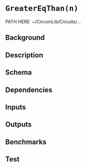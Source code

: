 # `GreaterEqThan(n)`

PATH HERE: ~/CircomLib/Circuits/... 

## Background

## Description

## Schema

## Dependencies

## Inputs

## Outputs

## Benchmarks 

## Test